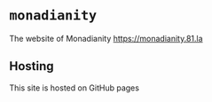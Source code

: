 # `monadianity`
The website of Monadianity https://monadianity.81.la

## Hosting

This site is hosted on GitHub pages
